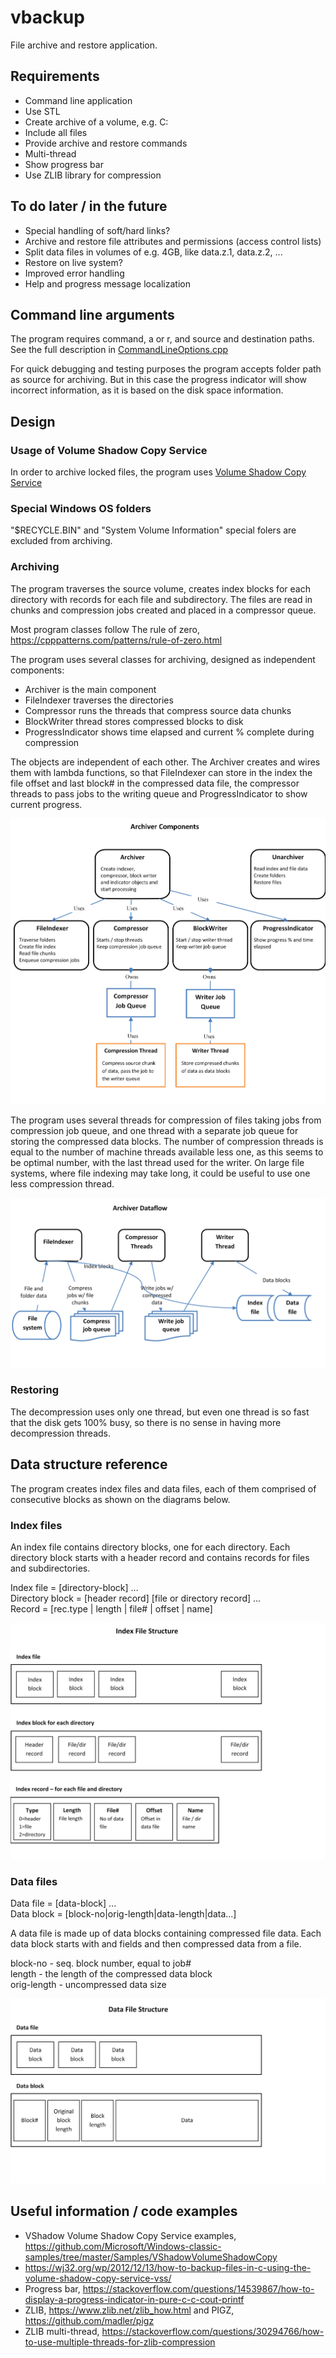 # vbackup
File archive and restore application.

## Requirements
* Command line application
* Use STL
* Create archive of a volume, e.g. C:
* Include all files
* Provide archive and restore commands
* Multi-thread
* Show progress bar
* Use ZLIB library for compression

## To do later / in the future
* Special handling of soft/hard links? 
* Archive and restore file attributes and permissions (access control lists)
* Split data files in volumes of e.g. 4GB, like data.z.1, data.z.2, ...
* Restore on live system?
* Improved error handling
* Help and progress message localization

## Command line arguments
The program requires command, a or r, and source and destination paths.
See the full description in [CommandLineOptions.cpp](./src/CommandLineOptions.cpp)

For quick debugging and testing purposes the program accepts folder path as 
source for archiving. But in this case the progress indicator will show incorrect 
information, as it is based on the disk space information.

## Design

### Usage of Volume Shadow Copy Service

In order to archive locked files, the program uses
[Volume Shadow Copy Service](https://docs.microsoft.com/en-us/windows/desktop/vss/volume-shadow-copy-service-portal)

### Special Windows OS folders

 "$RECYCLE.BIN" and "System Volume Information" special folers are excluded from archiving.

### Archiving

The program traverses the source volume, creates index blocks for each directory 
with records for each file and subdirectory. The files are read in chunks and 
compression jobs created and placed in a compressor queue.

Most program classes follow The rule of zero, https://cpppatterns.com/patterns/rule-of-zero.html

The program uses several classes for archiving, designed as independent components:
* Archiver is the main component
* FileIndexer traverses the directories
* Compressor runs the threads that compress source data chunks
* BlockWriter thread stores compressed blocks to disk
* ProgressIndicator shows time elapsed and current % complete during compression

The objects are independent of each other. The Archiver creates and wires them
with lambda functions, so that FileIndexer can store in the index the file 
offset and last block# in the compressed data file, the compressor threads to
pass jobs to the writing queue and ProgressIndicator to show current progress.

![Components](./docs/component-diagram.png)

The program uses several threads for compression of files taking jobs from compression 
job queue, and one thread with a separate job queue for storing the compressed data blocks. 
The number of compression threads is equal to the number of machine threads available 
less one, as this seems to be optimal number, with the last thread used for the writer.
On large file systems, where file indexing may take long, it could be useful to use one less 
compression thread.

![Data flow](./docs/dataflow-diagram.png)

### Restoring

The decompression uses only one thread, but even one thread is so fast that the disk 
gets 100% busy, so there is no sense in having more decompression threads.

## Data structure reference
The program creates index files and data files, each of them comprised of consecutive blocks
as shown on the diagrams below.

### Index files
An index file contains directory blocks, one for each directory. Each directory block 
starts with a header record and contains records for files and subdirectories.

Index file = [directory-block] ...  
Directory block = [header record] [file or directory record] ...  
Record = [rec.type | length | file# | offset | name]

![Index file](./docs/index-file-structure.png)

### Data files

Data file = [data-block] ...  
Data block = [block-no|orig-length|data-length|data...]  

A data file is made up of data blocks containing compressed file data. Each data block 
starts with <block-no> and <data-length> fields and then compressed data from a file.  
  
block-no - seq. block number, equal to job#  
length - the length of the compressed data block  
orig-length - uncompressed data size  

![Data file](./docs/data-file-structure.png)

## Useful information / code examples

* VShadow Volume Shadow Copy Service examples, https://github.com/Microsoft/Windows-classic-samples/tree/master/Samples/VShadowVolumeShadowCopy
* https://wj32.org/wp/2012/12/13/how-to-backup-files-in-c-using-the-volume-shadow-copy-service-vss/
* Progress bar, https://stackoverflow.com/questions/14539867/how-to-display-a-progress-indicator-in-pure-c-c-cout-printf
* ZLIB, https://www.zlib.net/zlib_how.html and PIGZ, https://github.com/madler/pigz
* ZLIB multi-thread, https://stackoverflow.com/questions/30294766/how-to-use-multiple-threads-for-zlib-compression

